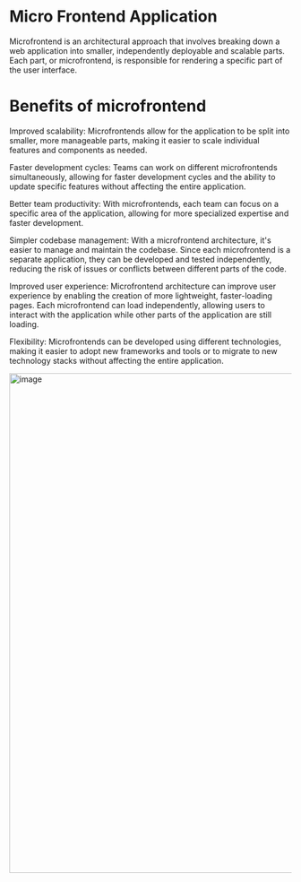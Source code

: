 
# Micro Frontend Application

Microfrontend is an architectural approach that involves breaking down a web application into smaller, independently deployable and scalable parts. Each part, or microfrontend, is responsible for rendering a specific part of the user interface.

# Benefits of microfrontend

Improved scalability: Microfrontends allow for the application to be split into smaller, more manageable parts, making it easier to scale individual features and components as needed.

Faster development cycles: Teams can work on different microfrontends simultaneously, allowing for faster development cycles and the ability to update specific features without affecting the entire application.

Better team productivity: With microfrontends, each team can focus on a specific area of the application, allowing for more specialized expertise and faster development.

Simpler codebase management: With a microfrontend architecture, it's easier to manage and maintain the codebase. Since each microfrontend is a separate application, they can be developed and tested independently, reducing the risk of issues or conflicts between different parts of the code.

Improved user experience: Microfrontend architecture can improve user experience by enabling the creation of more lightweight, faster-loading pages. Each microfrontend can load independently, allowing users to interact with the application while other parts of the application are still loading.

Flexibility: Microfrontends can be developed using different technologies, making it easier to adopt new frameworks and tools or to migrate to new technology stacks without affecting the entire application.

<img width="892" alt="image" src="https://user-images.githubusercontent.com/62615392/221339104-71c15a51-e760-45d5-b7ed-8516b89d1987.png">
